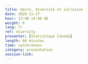 ```yaml
---
title: Genre, diversité et inclusion
date: 2020-11-27
hour: 13:00-14:00 HE
weight: 8
lang: fr
ref: diversity
presenter: [Statistique Canada]
length: 60 minutes
time: synchronous
category: presentation
session-link:
---
```

